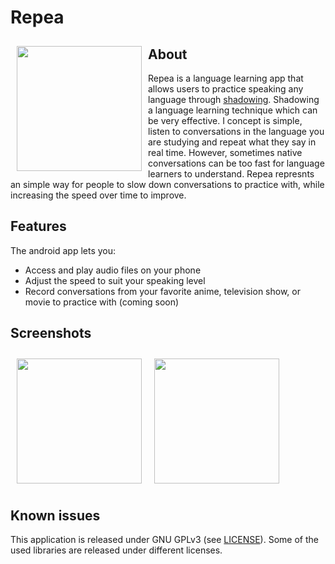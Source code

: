 # Repea

<img src="https://user-images.githubusercontent.com/86330277/137247388-a2aeaf02-abd2-4df6-bd0f-18458e5c0c17.png" align="left"
width="200" hspace="10" vspace="10">

## About
Repea is a language learning app that allows users to practice speaking any language through [shadowing](https://en.wikipedia.org/wiki/Speech_shadowing). Shadowing a language learning technique which can be very effective. I concept is simple, listen to conversations in the language you are studying and repeat what they say in real time. However, sometimes native conversations can be too fast for language learners to understand. Repea represnts an simple way for people to slow down conversations to practice with, while increasing the speed over time to improve.

## Features

The android app lets you:
- Access and play audio files on your phone
- Adjust the speed to suit your speaking level
- Record conversations from your favorite anime, television show, or movie to practice with (coming soon)

## Screenshots

[<img src="/readme/Wallabag%20Reading%20List.png" align="left"
width="200"
    hspace="10" vspace="10">](/readme/Wallabag%20Reading%20List.png)
[<img src="/readme/Wallabag%20Article%20View.png" align="center"
width="200"
    hspace="10" vspace="10">](/readme/Wallabag%20Article%20View.png)

## Known issues

This application is released under GNU GPLv3 (see [LICENSE](LICENSE)).
Some of the used libraries are released under different licenses.
